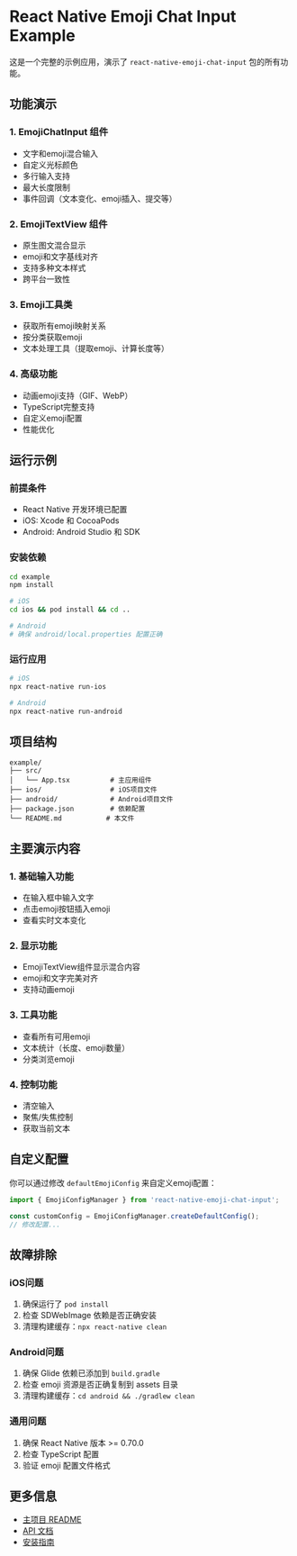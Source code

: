 # React Native Emoji Chat Input Example

这是一个完整的示例应用，演示了 `react-native-emoji-chat-input` 包的所有功能。

## 功能演示

### 1. EmojiChatInput 组件
- 文字和emoji混合输入
- 自定义光标颜色
- 多行输入支持
- 最大长度限制
- 事件回调（文本变化、emoji插入、提交等）

### 2. EmojiTextView 组件
- 原生图文混合显示
- emoji和文字基线对齐
- 支持多种文本样式
- 跨平台一致性

### 3. Emoji工具类
- 获取所有emoji映射关系
- 按分类获取emoji
- 文本处理工具（提取emoji、计算长度等）

### 4. 高级功能
- 动画emoji支持（GIF、WebP）
- TypeScript完整支持
- 自定义emoji配置
- 性能优化

## 运行示例

### 前提条件
- React Native 开发环境已配置
- iOS: Xcode 和 CocoaPods
- Android: Android Studio 和 SDK

### 安装依赖
```bash
cd example
npm install

# iOS
cd ios && pod install && cd ..

# Android
# 确保 android/local.properties 配置正确
```

### 运行应用
```bash
# iOS
npx react-native run-ios

# Android
npx react-native run-android
```

## 项目结构

```
example/
├── src/
│   └── App.tsx          # 主应用组件
├── ios/                 # iOS项目文件
├── android/             # Android项目文件
├── package.json         # 依赖配置
└── README.md           # 本文件
```

## 主要演示内容

### 1. 基础输入功能
- 在输入框中输入文字
- 点击emoji按钮插入emoji
- 查看实时文本变化

### 2. 显示功能
- EmojiTextView组件显示混合内容
- emoji和文字完美对齐
- 支持动画emoji

### 3. 工具功能
- 查看所有可用emoji
- 文本统计（长度、emoji数量）
- 分类浏览emoji

### 4. 控制功能
- 清空输入
- 聚焦/失焦控制
- 获取当前文本

## 自定义配置

你可以通过修改 `defaultEmojiConfig` 来自定义emoji配置：

```typescript
import { EmojiConfigManager } from 'react-native-emoji-chat-input';

const customConfig = EmojiConfigManager.createDefaultConfig();
// 修改配置...
```

## 故障排除

### iOS问题
1. 确保运行了 `pod install`
2. 检查 SDWebImage 依赖是否正确安装
3. 清理构建缓存：`npx react-native clean`

### Android问题
1. 确保 Glide 依赖已添加到 `build.gradle`
2. 检查 emoji 资源是否正确复制到 assets 目录
3. 清理构建缓存：`cd android && ./gradlew clean`

### 通用问题
1. 确保 React Native 版本 >= 0.70.0
2. 检查 TypeScript 配置
3. 验证 emoji 配置文件格式

## 更多信息

- [主项目 README](../README.md)
- [API 文档](../docs/API.md)
- [安装指南](../docs/INSTALLATION.md)

